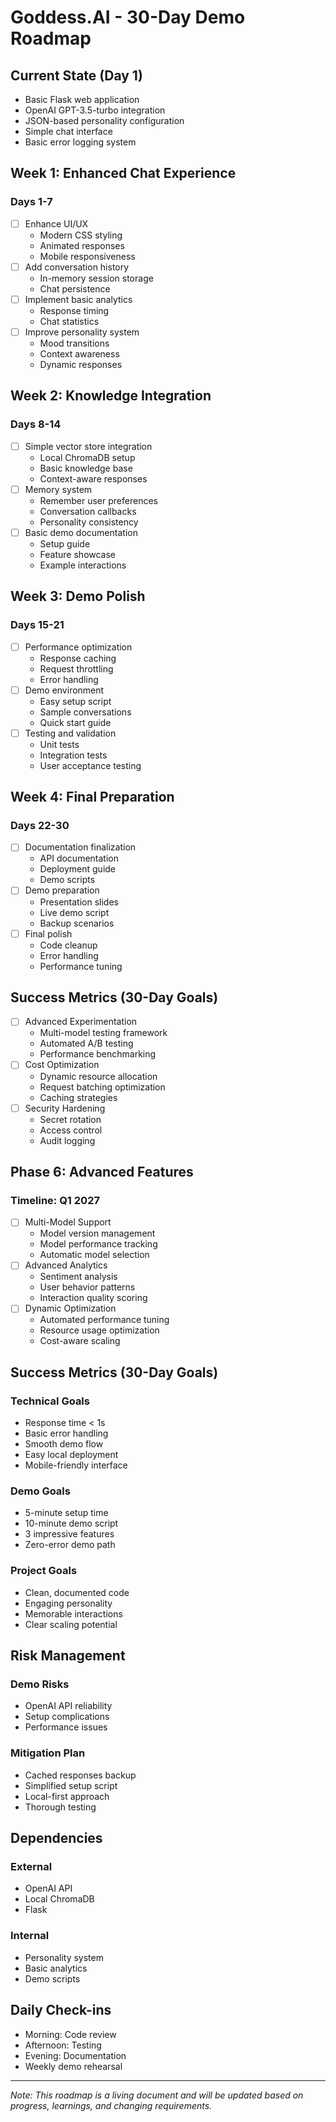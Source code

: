 # Goddess.AI - 30-Day Demo Roadmap

## Current State (Day 1)
- Basic Flask web application
- OpenAI GPT-3.5-turbo integration
- JSON-based personality configuration
- Simple chat interface
- Basic error logging system

## Week 1: Enhanced Chat Experience
### Days 1-7
- [ ] Enhance UI/UX
  - Modern CSS styling
  - Animated responses
  - Mobile responsiveness
- [ ] Add conversation history
  - In-memory session storage
  - Chat persistence
- [ ] Implement basic analytics
  - Response timing
  - Chat statistics
- [ ] Improve personality system
  - Mood transitions
  - Context awareness
  - Dynamic responses

## Week 2: Knowledge Integration
### Days 8-14
- [ ] Simple vector store integration
  - Local ChromaDB setup
  - Basic knowledge base
  - Context-aware responses
- [ ] Memory system
  - Remember user preferences
  - Conversation callbacks
  - Personality consistency
- [ ] Basic demo documentation
  - Setup guide
  - Feature showcase
  - Example interactions

## Week 3: Demo Polish
### Days 15-21
- [ ] Performance optimization
  - Response caching
  - Request throttling
  - Error handling
- [ ] Demo environment
  - Easy setup script
  - Sample conversations
  - Quick start guide
- [ ] Testing and validation
  - Unit tests
  - Integration tests
  - User acceptance testing

## Week 4: Final Preparation
### Days 22-30
- [ ] Documentation finalization
  - API documentation
  - Deployment guide
  - Demo scripts
- [ ] Demo preparation
  - Presentation slides
  - Live demo script
  - Backup scenarios
- [ ] Final polish
  - Code cleanup
  - Error handling
  - Performance tuning

## Success Metrics (30-Day Goals)
- [ ] Advanced Experimentation
  - Multi-model testing framework
  - Automated A/B testing
  - Performance benchmarking
- [ ] Cost Optimization
  - Dynamic resource allocation
  - Request batching optimization
  - Caching strategies
- [ ] Security Hardening
  - Secret rotation
  - Access control
  - Audit logging

## Phase 6: Advanced Features
### Timeline: Q1 2027
- [ ] Multi-Model Support
  - Model version management
  - Model performance tracking
  - Automatic model selection
- [ ] Advanced Analytics
  - Sentiment analysis
  - User behavior patterns
  - Interaction quality scoring
- [ ] Dynamic Optimization
  - Automated performance tuning
  - Resource usage optimization
  - Cost-aware scaling

## Success Metrics (30-Day Goals)
### Technical Goals
- Response time < 1s
- Basic error handling
- Smooth demo flow
- Easy local deployment
- Mobile-friendly interface

### Demo Goals
- 5-minute setup time
- 10-minute demo script
- 3 impressive features
- Zero-error demo path

### Project Goals
- Clean, documented code
- Engaging personality
- Memorable interactions
- Clear scaling potential

## Risk Management
### Demo Risks
- OpenAI API reliability
- Setup complications
- Performance issues

### Mitigation Plan
- Cached responses backup
- Simplified setup script
- Local-first approach
- Thorough testing

## Dependencies
### External
- OpenAI API
- Local ChromaDB
- Flask

### Internal
- Personality system
- Basic analytics
- Demo scripts

## Daily Check-ins
- Morning: Code review
- Afternoon: Testing
- Evening: Documentation
- Weekly demo rehearsal

---
*Note: This roadmap is a living document and will be updated based on progress, learnings, and changing requirements.*
